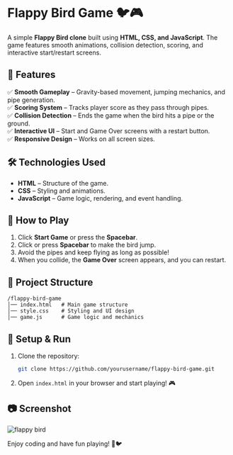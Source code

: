 # **Flappy Bird Game 🐦🎮**

A simple **Flappy Bird clone** built using **HTML, CSS, and JavaScript**. The game features smooth animations, collision detection, scoring, and interactive start/restart screens.

## **📌 Features**
✅ **Smooth Gameplay** – Gravity-based movement, jumping mechanics, and pipe generation.  
✅ **Scoring System** – Tracks player score as they pass through pipes.  
✅ **Collision Detection** – Ends the game when the bird hits a pipe or the ground.  
✅ **Interactive UI** – Start and Game Over screens with a restart button.  
✅ **Responsive Design** – Works on all screen sizes.  

## **🛠️ Technologies Used**
- **HTML** – Structure of the game.  
- **CSS** – Styling and animations.  
- **JavaScript** – Game logic, rendering, and event handling.  

## **🚀 How to Play**
1. Click **Start Game** or press the **Spacebar**.  
2. Click or press **Spacebar** to make the bird jump.  
3. Avoid the pipes and keep flying as long as possible!  
4. When you collide, the **Game Over** screen appears, and you can restart.  

## **📂 Project Structure**
```
/flappy-bird-game
│── index.html   # Main game structure
│── style.css    # Styling and UI design
│── game.js      # Game logic and mechanics
```

## **🔧 Setup & Run**
1. Clone the repository:  
   ```sh
   git clone https://github.com/yourusername/flappy-bird-game.git
   ```
2. Open `index.html` in your browser and start playing! 🎮  

## **📷 Screenshot**  
![flappy bird](https://github.com/user-attachments/assets/1771e502-a9c6-4e99-963b-d0849ee0e61f)


Enjoy coding and have fun playing! 🚀🐦
